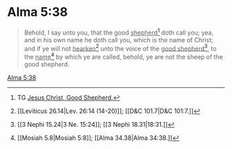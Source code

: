 # Alma 5:38

> Behold, I say unto you, that the good <u>shepherd</u>[^a] doth call you; yea, and in his own name he doth call you, which is the name of Christ; and if ye will not <u>hearken</u>[^b] unto the voice of the <u>good shepherd</u>[^c], to the <u>name</u>[^d] by which ye are called, behold, ye are not the sheep of the good shepherd.

[Alma 5:38](https://www.churchofjesuschrist.org/study/scriptures/bofm/alma/5?lang=eng&id=p38#p38)


[^a]: TG [Jesus Christ, Good Shepherd.](https://www.churchofjesuschrist.org/study/scriptures/tg/jesus-christ-good-shepherd?lang=eng)
[^b]: [[Leviticus 26.14|Lev. 26:14 (14-20)]]; [[D&C 101.7|D&C 101:7.]]
[^c]: [[3 Nephi 15.24|3 Ne. 15:24]]; [[3 Nephi 18.31|18:31.]]
[^d]: [[Mosiah 5.8|Mosiah 5:8]]; [[Alma 34.38|Alma 34:38.]]
